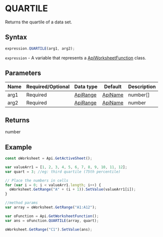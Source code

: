 # QUARTILE

Returns the quartile of a data set.

## Syntax

```javascript
expression.QUARTILE(arg1, arg2);
```

`expression` - A variable that represents a [ApiWorksheetFunction](../ApiWorksheetFunction.md) class.

## Parameters

| **Name** | **Required/Optional** | **Data type** | **Default** | **Description** |
| ------------- | ------------- | ------------- | ------------- | ------------- |
| arg1 | Required | [ApiRange](../../ApiRange/ApiRange.md) | [ApiName](../../ApiName/ApiName.md) | number[] |  | The array or cell range of numeric values for which the quartile value will be returned. |
| arg2 | Required | [ApiRange](../../ApiRange/ApiRange.md) | [ApiName](../../ApiName/ApiName.md) | number |  | The quartile value to return: minimum value = 0; 1st quartile = 1; median value = 2; 3rd quartile = 3; maximum value = 4. |

## Returns

number

## Example



```javascript
const oWorksheet = Api.GetActiveSheet();

var valueArr1 = [1, 2, 3, 4, 5, 6, 7, 8, 9, 10, 11, 12];
var quart = 3; //eg: third quartile (75th percentile)

// Place the numbers in cells
for (var i = 0; i < valueArr1.length; i++) {
  oWorksheet.GetRange("A" + (i + 1)).SetValue(valueArr1[i]);
}

//method params
var array = oWorksheet.GetRange("A1:A12");

var oFunction = Api.GetWorksheetFunction();
var ans = oFunction.QUARTILE(array, quart);

oWorksheet.GetRange("C1").SetValue(ans);

```
